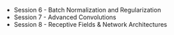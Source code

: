   - Session 6 - Batch Normalization and Regularization
  - Session 7 - Advanced Convolutions
  - Session 8 - Receptive Fields & Network Architectures
